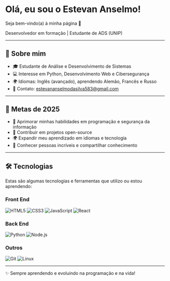 # Olá, eu sou o Estevan Anselmo!  
Seja bem-vindo(a) à minha página 🚀  

Desenvolvedor em formação | Estudante de ADS (UNIP)  

---

## 📌 Sobre mim
- 🎓 Estudante de Análise e Desenvolvimento de Sistemas  
- 💻 Interesse em Python, Desenvolvimento Web e Cibersegurança  
- 🌍 Idiomas: Inglês (avançado), aprendendo Alemão, Francês e Russo  
- 📧 Contato: estevananselmodasilva583@gmail.com  

---

## 🎯 Metas de 2025
- 🔎 Aprimorar minhas habilidades em programação e segurança da informação  
- 🚀 Contribuir em projetos open-source  
- 🌍 Expandir meu aprendizado em idiomas e tecnologia  
- 🤝 Conhecer pessoas incríveis e compartilhar conhecimento  

---

## 🛠 Tecnologias
Estas são algumas tecnologias e ferramentas que utilizo ou estou aprendendo:

### Front End  
![HTML5](https://img.shields.io/badge/-HTML5-E34F26?style=for-the-badge&logo=html5&logoColor=white)
![CSS3](https://img.shields.io/badge/-CSS3-1572B6?style=for-the-badge&logo=css3&logoColor=white)
![JavaScript](https://img.shields.io/badge/-JavaScript-F7DF1E?style=for-the-badge&logo=javascript&logoColor=black)
![React](https://img.shields.io/badge/-React-61DAFB?style=for-the-badge&logo=react&logoColor=black)

### Back End  
![Python](https://img.shields.io/badge/-Python-3776AB?style=for-the-badge&logo=python&logoColor=white)
![Node.js](https://img.shields.io/badge/-Node.js-339933?style=for-the-badge&logo=node.js&logoColor=white)

### Outros  
![Git](https://img.shields.io/badge/-Git-F05032?style=for-the-badge&logo=git&logoColor=white)
![Linux](https://img.shields.io/badge/-Linux-FCC624?style=for-the-badge&logo=linux&logoColor=black)

---

✨ Sempre aprendendo e evoluindo na programação e na vida!

<!--
**EstevanAnselmo/EstevanAnselmo** is a ✨ _special_ ✨ repository because its `README.md` (this file) appears on your GitHub profile.

Here are some ideas to get you started:

- 🔭 I’m currently working on ...
- 🌱 I’m currently learning ...
- 👯 I’m looking to collaborate on ...
- 🤔 I’m looking for help with ...
- 💬 Ask me about ...
- 📫 How to reach me: ...
- 😄 Pronouns: ...
- ⚡ Fun fact: ...
-->
